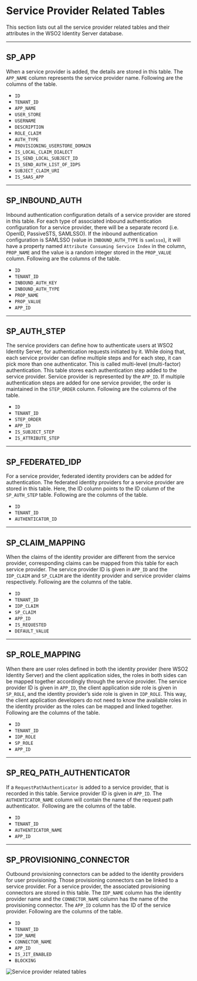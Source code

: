 # Service Provider Related Tables

This section lists out all the service provider related tables and their
attributes in the WSO2 Identity Server database.

---

## SP_APP

When a service provider is added, the details are stored in this table.
The `APP_NAME` column represents the service provider name. Following are
the columns of the table.

-   `ID`
-   `TENANT_ID`
-   `APP_NAME`
-   `USER_STORE`
-   `USERNAME`
-   `DESCRIPTION`
-   `ROLE_CLAIM`
-   `AUTH_TYPE`
-   `PROVISIONING_USERSTORE_DOMAIN`
-   `IS_LOCAL_CLAIM_DIALECT`
-   `IS_SEND_LOCAL_SUBJECT_ID`
-   `IS_SEND_AUTH_LIST_OF_IDPS`
-   `SUBJECT_CLAIM_URI`
-   `IS_SAAS_APP`

---

## SP_INBOUND_AUTH

Inbound authentication configuration details of a service provider are
stored in this table. For each type of associated inbound authentication
configuration for a service provider, there will be a separate record
(i.e. OpenID, PassiveSTS, SAMLSSO). If the inbound authentication
configuration is SAMLSSO (value in `INBOUND_AUTH_TYPE` is `samlsso`), it
will have a property named `Attribute Consuming Service Index` in the
column, `PROP_NAME` and the value is a random integer stored in the
`PROP_VALUE` column. Following are the columns of the table.

-   `ID`
-   `TENANT_ID`
-   `INBOUND_AUTH_KEY`
-   `INBOUND_AUTH_TYPE`
-   `PROP_NAME`
-   `PROP_VALUE`
-   `APP_ID`

--- 

## SP_AUTH_STEP

The service providers can define how to authenticate users at WSO2 Identity Server, for authentication requests initiated by it. While
doing that, each service provider can define multiple steps and for each
step, it can pick more than one authenticator. This is called multi-level (multi-factor) authentication. This table stores each
authentication step added to the service provider. Service provider is
represented by the `APP_ID`. If multiple authentication steps are added
for one service provider, the order is maintained in the `STEP_ORDER`
column. Following are the columns of the table.

-   `ID`
-   `TENANT_ID`
-   `STEP_ORDER`
-   `APP_ID`
-   `IS_SUBJECT_STEP`
-   `IS_ATTRIBUTE_STEP`

--- 

## SP_FEDERATED_IDP

For a service provider, federated identity providers can be added for
authentication. The federated identity providers for a service provider
are stored in this table. Here, the ID column points to the ID column of
the `SP_AUTH_STEP` table. Following are the columns of the table.

-   `ID`
-   `TENANT_ID`
-   `AUTHENTICATOR_ID`

--- 

## SP_CLAIM_MAPPING

When the claims of the identity provider are different from the service
provider, corresponding claims can be mapped from this table for each
service provider. The service provider ID is given in `APP_ID` and the
`IDP_CLAIM` and `SP_CLAIM` are the identity provider and service provider
claims respectively. Following are the columns of the table.

-   `ID`
-   `TENANT_ID`
-   `IDP_CLAIM`
-   `SP_CLAIM`
-   `APP_ID`
-   `IS_REQUESTED`
-   `DEFAULT_VALUE`

--- 

## SP_ROLE_MAPPING

When there are user roles defined in both the identity provider (here
WSO2 Identity Server) and the client application sides, the roles
in both sides can be mapped together accordingly through the service
provider. The service provider ID is given in `APP_ID`, the client
application side role is given in `SP_ROLE`, and the identity provider’s
side role is given in `IDP_ROLE`. This way, the client application
developers do not need to know the available roles in the identity
provider as the roles can be mapped and linked together. Following are
the columns of the table.

-   `ID`
-   `TENANT_ID`
-   `IDP_ROLE`
-   `SP_ROLE`
-   `APP_ID`

---

## SP_REQ_PATH_AUTHENTICATOR

If a `RequestPathAuthenticator` is added to a service provider, that is
recorded in this table. Service provider ID is given in `APP_ID`.
The `AUTHENTICATOR_NAME` column will contain the name of the request path
authenticator.  Following are the columns of the table.

-   `ID`
-   `TENANT_ID`
-   `AUTHENTICATOR_NAME`
-   `APP_ID`

---  

## SP_PROVISIONING_CONNECTOR

Outbound provisioning connectors can be added to the identity providers
for user provisioning. Those provisioning connectors can be linked to a
service provider. For a service provider, the associated provisioning
connectors are stored in this table. The `IDP_NAME` column has the identity
provider name and the `CONNECTOR_NAME` column has the name of the
provisioning connector. The `APP_ID` column has the ID of the service
provider. Following are the columns of the table.

-   `ID`
-   `TENANT_ID`
-   `IDP_NAME`
-   `CONNECTOR_NAME`
-   `APP_ID`
-   `IS_JIT_ENABLED`
-   `BLOCKING`


![Service provider related tables](../../../assets/img/deploy/service-provider-related-tables.png) 
